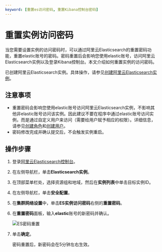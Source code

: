 ```yaml
---
keyword: [重置es访问密码, 重置Kibana控制台密码]
---
```


# 重置实例访问密码

当您需要设置实例的访问密码时，可以通过阿里云Elasticsearch的重置密码功能，重置elastic账号的密码。密码重置后会影响您使用elastic账号，访问阿里云Elasticsearch实例以及登录Kibana控制台。本文介绍如何重置实例的访问密码。

已创建阿里云Elasticsearch实例。具体操作，请参见[创建阿里云Elasticsearch实例](/cn.zh-CN/Elasticsearch/实例管理/创建阿里云Elasticsearch实例.md)。

## 注意事项

-   重置密码会影响您使用elastic账号访问阿里云Elasticsearch实例，不影响其他非elastic账号访问该实例。因此建议不要在程序中通过elastic账号访问实例，而是通过自定义用户来访问（需要给用户赋予相应的权限）。详细信息，请参见[创建角色](/cn.zh-CN/访问控制/Kibana角色管理/创建角色.md)和[创建用户](/cn.zh-CN/访问控制/Kibana角色管理/创建用户.md)。
-   密码修改完成并确认提交后，不会触发实例重启。

## 操作步骤

1.  登录[阿里云Elasticsearch控制台](https://elasticsearch.console.aliyun.com/#/home)。

2.  在左侧导航栏，单击**Elasticsearch实例**。

3.  在顶部菜单栏处，选择资源组和地域，然后在**实例列表**中单击目标实例ID。

4.  在左侧导航栏，单击**安全配置**。

5.  在**集群网络设置**中，单击**ES实例访问密码**右侧的**重置密码**。

6.  在**重置密码**面板，输入**elastic**账号的新密码并确认。

    ![ES密码重置](https://static-aliyun-doc.oss-accelerate.aliyuncs.com/assets/img/zh-CN/6946359951/p40174.jpg)

7.  单击**确定**。

    密码重置后，新密码会在5分钟左右生效。


